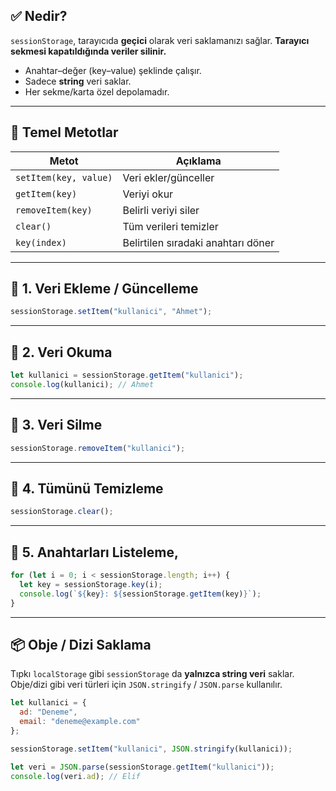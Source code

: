
## ✅ Nedir?

`sessionStorage`, tarayıcıda **geçici** olarak veri saklamanızı sağlar. **Tarayıcı sekmesi kapatıldığında veriler silinir.**

- Anahtar–değer (key–value) şeklinde çalışır.
- Sadece **string** veri saklar.
- Her sekme/karta özel depolamadır.

---

## 📌 Temel Metotlar

|Metot|Açıklama|
|---|---|
|`setItem(key, value)`|Veri ekler/günceller|
|`getItem(key)`|Veriyi okur|
|`removeItem(key)`|Belirli veriyi siler|
|`clear()`|Tüm verileri temizler|
|`key(index)`|Belirtilen sıradaki anahtarı döner|

---

## 📘 1. Veri Ekleme / Güncelleme


```js
sessionStorage.setItem("kullanici", "Ahmet");
```

---

## 📘 2. Veri Okuma

```js
let kullanici = sessionStorage.getItem("kullanici"); 
console.log(kullanici); // Ahmet
```

---

## 📘 3. Veri Silme


```js
sessionStorage.removeItem("kullanici");
```

---

## 📘 4. Tümünü Temizleme


```js
sessionStorage.clear();
```

---

## 📘 5. Anahtarları Listeleme,

```js
for (let i = 0; i < sessionStorage.length; i++) {
  let key = sessionStorage.key(i);
  console.log(`${key}: ${sessionStorage.getItem(key)}`);
}
```

---

## 📦 Obje / Dizi Saklama

Tıpkı `localStorage` gibi `sessionStorage` da **yalnızca string veri** saklar. Obje/dizi gibi veri türleri için `JSON.stringify` / `JSON.parse` kullanılır.

```js
let kullanici = {
  ad: "Deneme",
  email: "deneme@example.com"
};

sessionStorage.setItem("kullanici", JSON.stringify(kullanici));

let veri = JSON.parse(sessionStorage.getItem("kullanici"));
console.log(veri.ad); // Elif
```